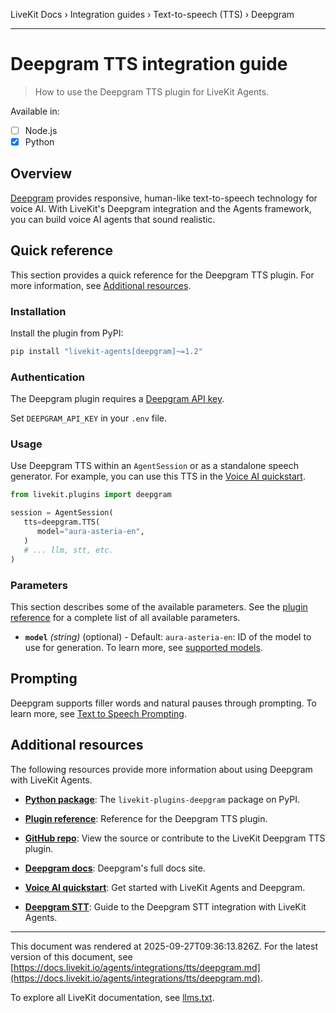 LiveKit Docs › Integration guides › Text-to-speech (TTS) › Deepgram

---

# Deepgram TTS integration guide

> How to use the Deepgram TTS plugin for LiveKit Agents.

Available in:
- [ ] Node.js
- [x] Python

## Overview

[Deepgram](https://deepgram.com/) provides responsive, human-like text-to-speech technology for voice AI. With LiveKit's Deepgram integration and the Agents framework, you can build voice AI agents that sound realistic.

## Quick reference

This section provides a quick reference for the Deepgram TTS plugin. For more information, see [Additional resources](#additional-resources).

### Installation

Install the plugin from PyPI:

```bash
pip install "livekit-agents[deepgram]~=1.2"

```

### Authentication

The Deepgram plugin requires a [Deepgram API key](https://console.deepgram.com/).

Set `DEEPGRAM_API_KEY` in your `.env` file.

### Usage

Use Deepgram TTS within an `AgentSession` or as a standalone speech generator. For example, you can use this TTS in the [Voice AI quickstart](https://docs.livekit.io/agents/start/voice-ai.md).

```python
from livekit.plugins import deepgram

session = AgentSession(
   tts=deepgram.TTS(
      model="aura-asteria-en",
   )
   # ... llm, stt, etc.
)

```

### Parameters

This section describes some of the available parameters. See the [plugin reference](https://docs.livekit.io/reference/python/v1/livekit/plugins/deepgram/index.html.md#livekit.plugins.deepgram.TTS) for a complete list of all available parameters.

- **`model`** _(string)_ (optional) - Default: `aura-asteria-en`: ID of the model to use for generation. To learn more, see [supported models](https://developers.deepgram.com/docs/tts-models).

## Prompting

Deepgram supports filler words and natural pauses through prompting. To learn more, see [Text to Speech Prompting](https://developers.deepgram.com/docs/text-to-speech-prompting).

## Additional resources

The following resources provide more information about using Deepgram with LiveKit Agents.

- **[Python package](https://pypi.org/project/livekit-plugins-deepgram/)**: The `livekit-plugins-deepgram` package on PyPI.

- **[Plugin reference](https://docs.livekit.io/reference/python/v1/livekit/plugins/deepgram/index.html.md#livekit.plugins.deepgram.TTS)**: Reference for the Deepgram TTS plugin.

- **[GitHub repo](https://github.com/livekit/agents/tree/main/livekit-plugins/livekit-plugins-deepgram)**: View the source or contribute to the LiveKit Deepgram TTS plugin.

- **[Deepgram docs](https://developers.deepgram.com/docs)**: Deepgram's full docs site.

- **[Voice AI quickstart](https://docs.livekit.io/agents/start/voice-ai.md)**: Get started with LiveKit Agents and Deepgram.

- **[Deepgram STT](https://docs.livekit.io/agents/integrations/stt/deepgram.md)**: Guide to the Deepgram STT integration with LiveKit Agents.

---

This document was rendered at 2025-09-27T09:36:13.826Z.
For the latest version of this document, see [https://docs.livekit.io/agents/integrations/tts/deepgram.md](https://docs.livekit.io/agents/integrations/tts/deepgram.md).

To explore all LiveKit documentation, see [llms.txt](https://docs.livekit.io/llms.txt).